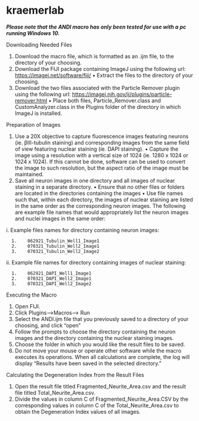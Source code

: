 # kraemerlab
***Please note that the ANDI macro has only been tested for use with a pc running Windows 10.***

Downloading Needed Files
1.	Download the macro file, which is formatted as an .ijm file, to the directory of your choosing.
2.	Download the FIJI package containing ImageJ using the following url: https://imagej.net/software/fiji/ 
      •	Extract the files to the directory of your choosing.
3.	Download the two files associated with the Particle Remover plugin using the following url: https://imagej.nih.gov/ij/plugins/particle-remover.html 
      •	Place both files, Particle_Remover.class and  CustomAnalyzer.class in the Plugins folder of the directory in which ImageJ is installed.
      
Preparation of Images
1.	Use a 20X objective to capture fluorescence images featuring neurons (ie. βIII-tubulin staining) and corresponding images from the same field of view featuring nuclear staining (ie. DAPI staining). 
      •	Capture the image using a resolution with a vertical size of 1024 (ie. 1280 x 1024 or 1024 x 1024). If this cannot be done, software can be used to convert the image to such resolution, but the aspect ratio of the image must be maintained.
2.	Save all neuron images in one directory and all images of nuclear staining in a separate directory.
      •	Ensure that no other files or folders are located in the directories containing the images
      •	Use file names such that, within each directory, the images of nuclear staining are listed in the same order as the corresponding neuron images. The following are example file names that would appropriately list the neuron images and nuclei images in the same order:
      
i.	Example files names for directory containing neuron images:

      1.	062921_Tubulin_Well1_Image1
      2.	070321_Tubulin_Well2_Image1
      3.	070321_Tubulin_Well2_Image2
      
ii.	Example file names for directory containing images of nuclear staining:

      1.	062921_DAPI_Well1_Image1
      2.	070321_DAPI_Well2_Image1
      3.	070321_DAPI_Well2_Image2

Executing the Macro
1.	Open FIJI. 
2.	Click Plugins-->Macros--> Run
3.	Select the ANDI.ijm file that you previously saved to a directory of your choosing, and click “open”
4.	Follow the prompts to choose the directory containing the neuron images and the directory containing the nuclear staining images. 
5.	Choose the folder in which you would like the result files to be saved.
6.	Do not move your mouse or operate other software while the macro executes its operations. When all calculations are complete, the log will display “Results have been saved in the selected directory.”

Calculating the Degeneration Index from the Result Files
1.	Open the result file titled Fragmented_Neurite_Area.csv and the result file titled Total_Neurite_Area.csv.
2.	Divide the values in column C of Fragmented_Neurite_Area.CSV by the corresponding values in column C of the Total_Neurite_Area.csv to obtain the Degeneration Index values of all images.
